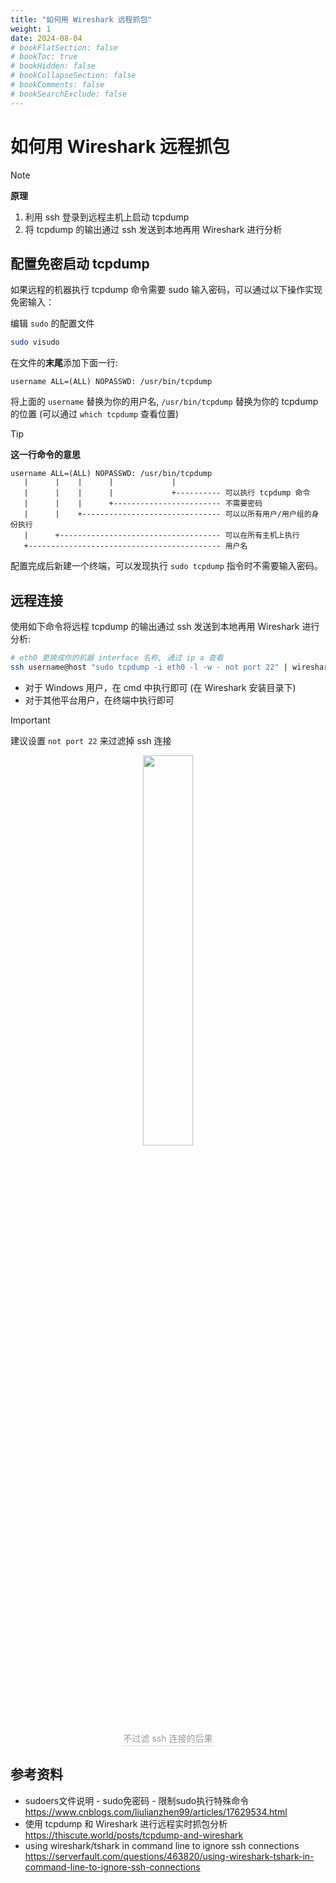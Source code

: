 ```yaml
---
title: "如何用 Wireshark 远程抓包"
weight: 1
date: 2024-08-04
# bookFlatSection: false
# bookToc: true
# bookHidden: false
# bookCollapseSection: false
# bookComments: false
# bookSearchExclude: false
---
```


# 如何用 Wireshark 远程抓包

> [!NOTE]
> **原理**
> 
> 1. 利用 ssh 登录到远程主机上启动 tcpdump
> 2. 将 tcpdump 的输出通过 ssh 发送到本地再用 Wireshark 进行分析

## 配置免密启动 tcpdump

如果远程的机器执行 tcpdump 命令需要 sudo 输入密码，可以通过以下操作实现免密输入：

编辑 `sudo` 的配置文件
```bash
sudo visudo
```

在文件的**末尾**添加下面一行:
```
username ALL=(ALL) NOPASSWD: /usr/bin/tcpdump
```
将上面的 `username` 替换为你的用户名, `/usr/bin/tcpdump` 替换为你的 tcpdump 的位置 (可以通过 `which tcpdump` 查看位置)

> [!TIP]
> **这一行命令的意思**
> 
> ```
> username ALL=(ALL) NOPASSWD: /usr/bin/tcpdump
>    |      |    |      |             |
>    |      |    |      |             +---------- 可以执行 tcpdump 命令
>    |      |    |      +------------------------ 不需要密码
>    |      |    +------------------------------- 可以以所有用户/用户组的身份执行
>    |      +------------------------------------ 可以在所有主机上执行
>    +------------------------------------------- 用户名
> ```

配置完成后新建一个终端，可以发现执行 `sudo tcpdump` 指令时不需要输入密码。

## 远程连接

使用如下命令将远程 tcpdump 的输出通过 ssh 发送到本地再用 Wireshark 进行分析:

```bash
# eth0 更换成你的机器 interface 名称, 通过 ip a 查看
ssh username@host "sudo tcpdump -i eth0 -l -w - not port 22" | wireshark -k -i -
```

- 对于 Windows 用户，在 cmd 中执行即可 (在 Wireshark 安装目录下)
- 对于其他平台用户，在终端中执行即可

> [!IMPORTANT]
> 建议设置 `not port 22` 来过滤掉 ssh 连接
> 
> <div align="center">
> <img src="/image/etc/wireshark-remote/nossh.png" width="40%">
>     <br>
>     <div style="border-bottom: 1px solid #d9d9d9;
>     display: inline-block;
>     color: #999;
>     padding: 2px;">不过滤 ssh 连接的后果</div>
> 	<!-- <img src="" >
>     msdos -->
> </div>


## 参考资料

- sudoers文件说明 - sudo免密码 - 限制sudo执行特殊命令 https://www.cnblogs.com/liulianzhen99/articles/17629534.html
- 使用 tcpdump 和 Wireshark 进行远程实时抓包分析 https://thiscute.world/posts/tcpdump-and-wireshark
- using wireshark/tshark in command line to ignore ssh connections https://serverfault.com/questions/463820/using-wireshark-tshark-in-command-line-to-ignore-ssh-connections